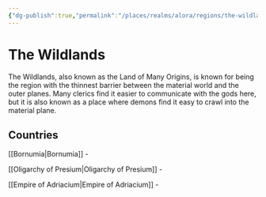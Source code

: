 ```yaml
---
{"dg-publish":true,"permalink":"/places/realms/alora/regions/the-wildlands/"}
---
```


# The Wildlands

The Wildlands, also known as the Land of Many Origins, is known for being the region with the thinnest barrier between the material world and the outer planes. Many clerics find it easier to communicate with the gods here, but it is also known as a place where demons find it easy to crawl into the material plane.

## Countries

[[Bornumia\|Bornumia]] - 

[[Oligarchy of Presium\|Oligarchy of Presium]] - 

[[Empire of Adriacium\|Empire of Adriacium]] - 